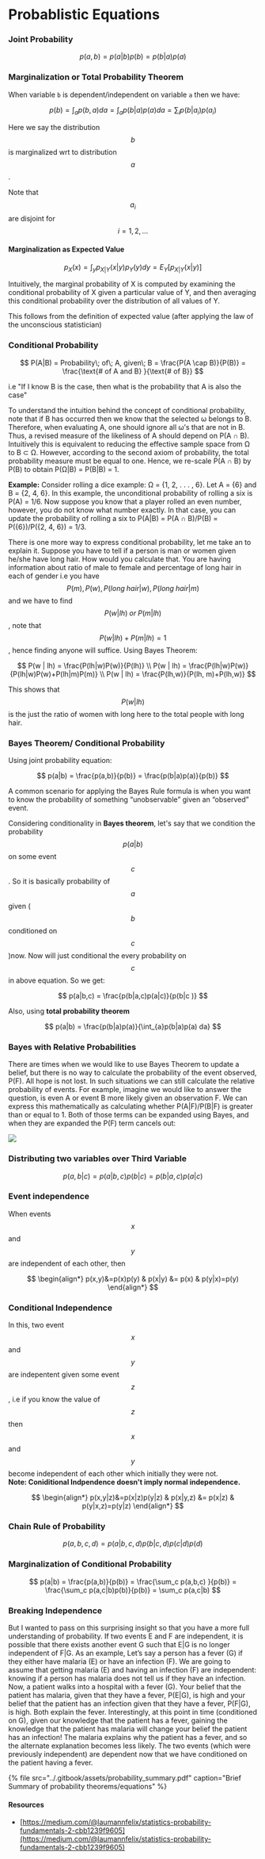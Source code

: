 # Probablistic Equations

### Joint Probability

$$
p(a,b) = p(a|b)p(b) = p(b|a)p(a)
$$

###  Marginalization or Total Probability Theorem 

When variable `b` is dependent/independent on variable `a` then we have:

$$
p(b) = \int_{a}p(b,a) da = \int_{a}p(b|a)p(a) da = 
\sum_i p(b|a_i)p(a_i)
$$

Here we say the distribution $$b$$ is marginalized wrt to distribution $$a$$ .

Note that $$a_i$$are disjoint for $$i=1,2,...$$ 

#### Marginalization as Expected Value

$$
p_X(x) = \int_y p_{X|Y}(x|y) p_Y(y)dy = E_Y[p_{X|Y}(x|y)]
$$

Intuitively, the marginal probability of X is computed by examining the conditional probability of X given a particular value of Y, and then averaging this conditional probability over the distribution of all values of Y.

This follows from the definition of expected value \(after applying the law of the unconscious statistician\)

### Conditional Probability

$$
P(A|B) = Probability\; of\; A, given\; B = \frac{P(A \cap B)}{P(B)} = \frac{\text{# of A and B}  }{\text{# of B}}
$$

i.e "If I know B is the case, then what is the probability that A is also the case"

To understand the intuition behind the concept of conditional probability, note that if B has occurred then we know that the selected ω belongs to B. Therefore, when evaluating A, one should ignore all ω’s that are not in B. Thus, a revised measure of the likeliness of A should depend on P\(A ∩ B\). Intuitively this is equivalent to reducing the effective sample space from Ω to B ⊂ Ω. However, according to the second axiom of probability, the total probability measure must be equal to one. Hence, we re-scale P\(A ∩ B\) by P\(B\) to obtain P\(Ω\|B\) = P\(B\|B\) = 1.

**Example:** Consider rolling a dice example: Ω = {1, 2, . . . , 6}. Let A = {6} and B = {2, 4, 6}. In this example, the unconditional probability of rolling a six is P\(A\) = 1/6. Now suppose you know that a player rolled an even number, however, you do not know what number exactly. In that case, you can update the probability of rolling a six to P\(A\|B\) = P\(A ∩ B\)/P\(B\) = P\({6}\)/P\({2, 4, 6}\) = 1/3.

There is one more way to express conditional probability, let me take an to explain it. Suppose you have to tell if a person is man or women given he/she have long hair. How would you calculate that. You are having information about ratio of male to female and percentage of long hair in each of gender i.e you have $$P(m), P(w), P(long\; hair | w), P(long\; hair | m)$$and we have to find $$P(w|lh) \;or \; P(m|lh)$$, note that $$P(w|lh) +P(m|lh) = 1$$ , hence finding anyone will suffice. Using Bayes Theorem:

$$
P(w | lh) = \frac{P(lh|w)P(w)}{P(lh)} \\
P(w | lh) = \frac{P(lh|w)P(w)}{P(lh|w)P(w)+P(lh|m)P(m)} \\
P(w | lh) = \frac{P(lh,w)}{P(lh, m)+P(lh,w)}
$$

This shows that $$P(w|lh)$$ is the just the ratio of women with long here to the total people with long hair. 

### Bayes Theorem/ Conditional Probability

Using joint probability equation:

$$
p(a|b) = \frac{p(a,b)}{p(b)} = \frac{p(b|a)p(a)}{p(b)}
$$

A common scenario for applying the Bayes Rule formula is when you want to know the probability of something “unobservable” given an “observed” event.

Considering conditionality in  **Bayes theorem**, let's say that we condition the probability $$p(a|b)$$ on some event $$c$$. So it is basically probability of $$a$$ given \($$b$$conditioned on $$c$$ \)now. Now will just conditional the every probability on $$c$$in above equation. So we get:

$$
p(a|b,c) =  \frac{p(b|a,c)p(a|c)}{p(b|c
)}
$$

Also, using **total probability theorem** 

$$
p(a|b) = \frac{p(b|a)p(a)}{\int_{a}p(b|a)p(a) da}
$$

### Bayes with Relative Probabilities 

There are times when we would like to use Bayes Theorem to update a belief, but there is no way to calculate the probability of the event observed, P\(F\). All hope is not lost. In such situations we can still calculate the relative probability of events. For example, imagine we would like to answer the question, is even A or event B more likely given an observation F. We can express this mathematically as calculating whether P\(A\|F\)/P\(B\|F\) is greater than or equal to 1. Both of those terms can be expanded using Bayes, and when they are expanded the P\(F\) term cancels out: 

![](../.gitbook/assets/image%20%2857%29.png)

### Distributing two variables over Third Variable

$$
p(a,b|c) = p(a|b,c)p(b|c) = p(b|a,c)p(a|c)
$$

### Event independence 

When events $$x$$ and $$y$$ are independent of each other, then

$$
\begin{align*}
p(x,y)&=p(x)p(y)           &  p(x|y) &= p(x)              &  p(y|x)=p(y)
\end{align*}
$$

### Conditional Independence

In this, two event $$x$$ and $$y$$ are indepentent given some event $$z$$ , i.e if you know the value of $$z$$ then $$x$$ and $$y$$ become independent of each other which initially they were not.   
**Note: Coniditional Indpendence doesn't imply normal independence.** 

$$
\begin{align*}
p(x,y|z)&=p(x|z)p(y|z)           &  p(x|y,z) &= p(x|z)              &  p(y|x,z)=p(y|z)
\end{align*}
$$

### Chain Rule of Probability

$$
p(a,b,c,d) = p(a|b,c,d)p(b|c,d)p(c|d)p(d)
$$

### Marginalization of Conditional Probability

$$
p(a|b) = \frac{p(a,b)}{p(b)} = \frac{\sum_c p(a,b,c) }{p(b)} = \frac{\sum_c p(a,c|b)p(b)}{p(b)} = \sum_c p(a,c|b)
$$

### Breaking Independence 

But I wanted to pass on this surprising insight so that you have a more full understanding of probability. If two events E and F are independent, it is possible that there exists another event G such that E\|G is no longer independent of F\|G. As an example, Let’s say a person has a fever \(G\) if they either have malaria \(E\) or have an infection \(F\). We are going to assume that getting malaria \(E\) and having an infection \(F\) are independent: knowing if a person has malaria does not tell us if they have an infection. Now, a patient walks into a hospital with a fever \(G\). Your belief that the patient has malaria, given that they have a fever, P\(E\|G\), is high and your belief that the patient has an infection given that they have a fever, P\(F\|G\), is high. Both explain the fever. Interestingly, at this point in time \(conditioned on G\), given our knowledge that the patient has a fever, gaining the knowledge that the patient has malaria will change your belief the patient has an infection! The malaria explains why the patient has a fever, and so the alternate explanation becomes less likely. The two events \(which were previously independent\) are dependent now that we have conditioned on the patient having a fever.



{% file src="../.gitbook/assets/probability\_summary.pdf" caption="Brief Summary of probability theorems/equations" %}

#### Resources

* [https://medium.com/@laumannfelix/statistics-probability-fundamentals-2-cbb1239f9605](https://medium.com/@laumannfelix/statistics-probability-fundamentals-2-cbb1239f9605)

